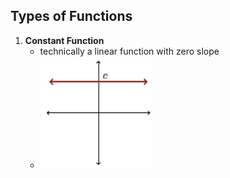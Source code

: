 
## Types of Functions
1. **Constant Function**
	- technically a linear function with zero slope
	- ![](_attachments/Pasted%20image%2020240425152557.png)